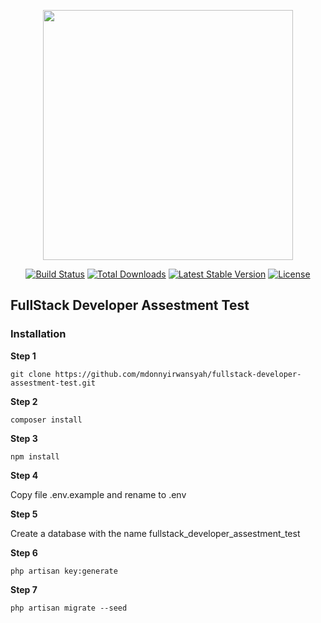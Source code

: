 <p align="center"><a href="https://laravel.com" target="_blank"><img src="https://raw.githubusercontent.com/laravel/art/master/logo-lockup/5%20SVG/2%20CMYK/1%20Full%20Color/laravel-logolockup-cmyk-red.svg" width="400"></a></p>

<p align="center">
<a href="https://travis-ci.org/laravel/framework"><img src="https://travis-ci.org/laravel/framework.svg" alt="Build Status"></a>
<a href="https://packagist.org/packages/laravel/framework"><img src="https://img.shields.io/packagist/dt/laravel/framework" alt="Total Downloads"></a>
<a href="https://packagist.org/packages/laravel/framework"><img src="https://img.shields.io/packagist/v/laravel/framework" alt="Latest Stable Version"></a>
<a href="https://packagist.org/packages/laravel/framework"><img src="https://img.shields.io/packagist/l/laravel/framework" alt="License"></a>
</p>

## FullStack Developer Assestment Test

### Installation

**Step 1**

```shell
git clone https://github.com/mdonnyirwansyah/fullstack-developer-assestment-test.git
```

**Step 2**

```shell
composer install
```

**Step 3**

```shell
npm install
```

**Step 4**

Copy file .env.example and rename to .env

**Step 5**

Create a database with the name fullstack_developer_assestment_test

**Step 6**

```shell
php artisan key:generate
```

**Step 7**

```shell
php artisan migrate --seed
```
